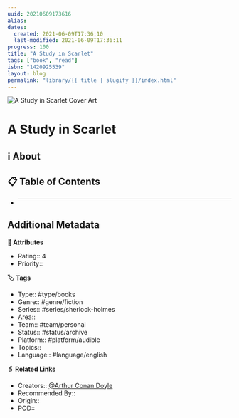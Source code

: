 ```yaml
---
uuid: 20210609173616
alias:
dates:
  created: 2021-06-09T17:36:10
  last-modified: 2021-06-09T17:36:11
progress: 100
title: "A Study in Scarlet"
tags: ["book", "read"]
isbn: "1420925539"
layout: blog
permalink: "library/{{ title | slugify }}/index.html"
---
```


![A Study in Scarlet Cover Art](https://i.gr-assets.com/images/S/compressed.photo.goodreads.com/books/1519031842l/102868._SX318_.jpg)

# A Study in Scarlet

## ℹ️ About

## 📋 Table of Contents

- ***

## Additional Metadata

**🧰 Attributes**

- Rating:: 4
- Priority::

**🏷 Tags**

- Type:: #type/books
- Genre:: #genre/fiction
- Series:: #series/sherlock-holmes
- Area::
- Team:: #team/personal
- Status:: #status/archive
- Platform:: #platform/audible
- Topics::
- Language:: #language/english

**🖇️ Related Links**

- Creators:: [@Arthur Conan Doyle](🧔%20Private/People/@Arthur%20Conan%20Doyle.md)
- Recommended By::
- Origin::
- POD::
